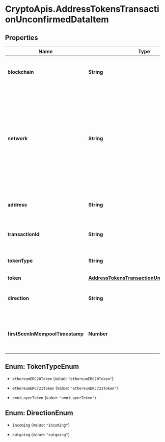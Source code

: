 # CryptoApis.AddressTokensTransactionUnconfirmedDataItem

## Properties

Name | Type | Description | Notes
------------ | ------------- | ------------- | -------------
**blockchain** | **String** | Represents the specific blockchain protocol name, e.g. Ethereum, Bitcoin, etc. | 
**network** | **String** | Represents the name of the blockchain network used; blockchain networks are usually identical as technology and software, but they differ in data, e.g. - \&quot;mainnet\&quot; is the live network with actual data while networks like \&quot;testnet\&quot;, \&quot;ropsten\&quot;, \&quot;rinkeby\&quot; are test networks. | 
**address** | **String** | Defines the specific address to which the token transaction has been sent and is pending confirmation. | 
**transactionId** | **String** | Defines the unique ID of the specific transaction, i.e. its identification number. | 
**tokenType** | **String** | Defines the type of token sent with the transaction, e.g. ERC 20. | 
**token** | [**AddressTokensTransactionUnconfirmedToken**](AddressTokensTransactionUnconfirmedToken.md) |  | 
**direction** | **String** | Defines whether the transaction is \&quot;incoming\&quot; or \&quot;outgoing\&quot;. | 
**firstSeenInMempoolTimestamp** | **Number** | Defines the exact time the transaction has been first accepted into the mempool to await confirmation as timestamp. | 



## Enum: TokenTypeEnum


* `ethereumERC20Token` (value: `"ethereumERC20Token"`)

* `ethereumERC721Token` (value: `"ethereumERC721Token"`)

* `omniLayerToken` (value: `"omniLayerToken"`)





## Enum: DirectionEnum


* `incoming` (value: `"incoming"`)

* `outgoing` (value: `"outgoing"`)




